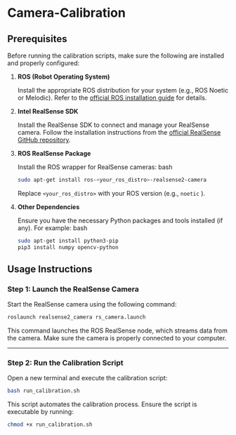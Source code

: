 # Camera-Calibration

## **Prerequisites**

Before running the calibration scripts, make sure the following are installed and properly configured:

1. **ROS (Robot Operating System)**

   Install the appropriate ROS distribution for your system (e.g., ROS Noetic or Melodic). Refer to the [official ROS installation guide](http://wiki.ros.org/ROS/Installation) for details.
2. **Intel RealSense SDK**

   Install the RealSense SDK to connect and manage your RealSense camera. Follow the installation instructions from the [official RealSense GitHub repository](https://github.com/IntelRealSense/librealsense).
3. **ROS RealSense Package**

   Install the ROS wrapper for RealSense cameras:
   bash

   ```bash
   sudo apt-get install ros-<your_ros_distro>-realsense2-camera
   ```

   Replace `<your_ros_distro>` with your ROS version (e.g., `noetic` ).
4. **Other Dependencies**

   Ensure you have the necessary Python packages and tools installed (if any). For example:
   bash

   ```bash
   sudo apt-get install python3-pip
   pip3 install numpy opencv-python
   ```



## **Usage Instructions**

### **Step 1: Launch the RealSense Camera**

Start the RealSense camera using the following command:

```bash
roslaunch realsense2_camera rs_camera.launch
```

This command launches the ROS RealSense node, which streams data from the camera. Make sure the camera is properly connected to your computer.

---

### **Step 2: Run the Calibration Script**

Open a new terminal and execute the calibration script:

```bash
bash run_calibration.sh
```

This script automates the calibration process. Ensure the script is executable by running:

```bash
chmod +x run_calibration.sh
```
